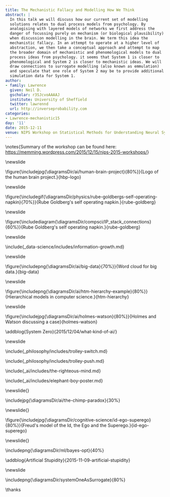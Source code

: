 ```yaml
---
title: The Mechanistic Fallacy and Modelling How We Think
abstract: |
  In this talk we will discuss how our current set of modelling
  solutions relates to dual process models from psychology. By
  analogising with layered models of networks we first address the
  danger of focussing purely on mechanism (or biological plausibility)
  when discussion modelling in the brain. We term this idea the
  mechanistic fallacy. In an attempt to operate at a higher level of
  abstraction, we then take a conceptual approach and attempt to map
  the broader domain of mechanistic and phenomological models to dual
  process ideas from psychology. it seems that System 1 is closer to
  phenomological and System 2 is closer to mechanistic ideas. We will
  draw connections to surrogate modelling (also known as emmulation)
  and speculate that one role of System 2 may be to provide additional
  simulation data for System 1.
author:
- family: Lawrence
  given: Neil D.
  gscholar: r3SJcvoAAAAJ
  institute: University of Sheffield
  twitter: lawrennd
  url: http://inverseprobability.com
categories:
- Lawrence-mechanistic15
day: '11'
date: 2015-12-11
venue: NIPS Workshop on Statistical Methods for Understanding Neural Systems
---
```




\notes{Summary of the workshop can be found here: <https://memming.wordpress.com/2015/12/15/nips-2015-workshops/>}

\newslide

\figure{\includejpg{\diagramsDir/ai/human-brain-project}{80%}}{Logo of the human brain project.}{hbp-logo}

\newslide

\figure{\includegif{\diagramsDir/physics/rube-goldbergs-self-operating-napkin}{70%}}{Rube Goldberg's self operating napkin.}{rube-goldberg}

\newslide

\figure{\includediagram{\diagramsDir/compsci/IP_stack_connections}{60%}}{Rube Goldberg's self operating napkin.}{rube-goldberg}

\newslide

\include{_data-science/includes/information-growth.md}

\newslide

\figure{\includepng{\diagramsDir/ai/big-data}{70%}}{Word cloud for big data.}{big-data}

\newslide

\figure{\includepng{\diagramsDir/ai/htm-hierarchy-example}{80%}}{Hierarchical models in computer science.}{htm-hierarchy}

\newslide

\figure{\includejpg{\diagramsDir/ai/holmes-watson}{80%}}{Holmes and Watson discussing a case}{holmes-watson}

\addblog{System Zero}{2015/12/04/what-kind-of-ai/}

\newslide

\include{_philosophy/includes/trolley-switch.md}

\include{_philosophy/includes/trolley-push.md}

\include{_ai/includes/the-righteous-mind.md}

\include{_ai/includes/elephant-boy-poster.md}

\newslide{}

\includejpg{\diagramsDir/ai/the-chimp-paradox}{30%}

\newslide{}

\figure{\includejpg{\diagramsDir/cognitive-science/id-ego-superego}{80%}}{Freud's model of the Id, the Ego and the Superego.}{id-ego-superego}


\newslide{}

\includepng{\diagramsDir/ml/bayes-opt}{40%}

\addblog{Artificial Stupidity}{2015-11-09-artificial-stupidity}

\newslide

\includepng{\diagramsDir/systemOneAsSurrogate}{80%}

\thanks
